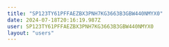 ```yaml
---
title: "SP123TY61PFFAEZBX3PNH7KG3663B3GBW440NMYX0"
date: 2024-07-18T20:16:19.987Z
user: SP123TY61PFFAEZBX3PNH7KG3663B3GBW440NMYX0
layout: "users"
---
```

    